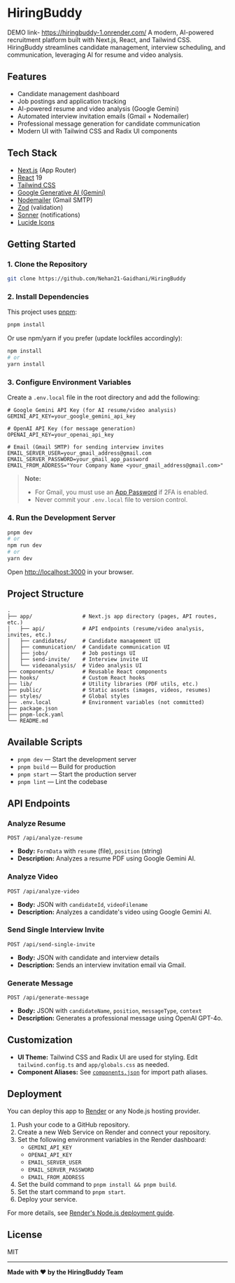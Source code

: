 # HiringBuddy
DEMO link- https://hiringbuddy-1.onrender.com/
A modern, AI-powered recruitment platform built with Next.js, React, and Tailwind CSS. HiringBuddy streamlines candidate management, interview scheduling, and communication, leveraging AI for resume and video analysis.

## Features

- Candidate management dashboard
- Job postings and application tracking
- AI-powered resume and video analysis (Google Gemini)
- Automated interview invitation emails (Gmail + Nodemailer)
- Professional message generation for candidate communication
- Modern UI with Tailwind CSS and Radix UI components

## Tech Stack

- [Next.js](https://nextjs.org/) (App Router)
- [React](https://react.dev/) 19
- [Tailwind CSS](https://tailwindcss.com/)
- [Google Generative AI (Gemini)](https://ai.google.dev/)
- [Nodemailer](https://nodemailer.com/) (Gmail SMTP)
- [Zod](https://zod.dev/) (validation)
- [Sonner](https://sonner.emilkowal.ski/) (notifications)
- [Lucide Icons](https://lucide.dev/)

## Getting Started

### 1. Clone the Repository

```sh
git clone https://github.com/Nehan21-Gaidhani/HiringBuddy
```

### 2. Install Dependencies

This project uses [pnpm](https://pnpm.io/):

```sh
pnpm install
```

Or use npm/yarn if you prefer (update lockfiles accordingly):

```sh
npm install
# or
yarn install
```

### 3. Configure Environment Variables

Create a `.env.local` file in the root directory and add the following:

```env
# Google Gemini API Key (for AI resume/video analysis)
GEMINI_API_KEY=your_google_gemini_api_key

# OpenAI API Key (for message generation)
OPENAI_API_KEY=your_openai_api_key

# Email (Gmail SMTP) for sending interview invites
EMAIL_SERVER_USER=your_gmail_address@gmail.com
EMAIL_SERVER_PASSWORD=your_gmail_app_password
EMAIL_FROM_ADDRESS="Your Company Name <your_gmail_address@gmail.com>"
```

> **Note:**  
> - For Gmail, you must use an [App Password](https://support.google.com/accounts/answer/185833) if 2FA is enabled.
> - Never commit your `.env.local` file to version control.

### 4. Run the Development Server

```sh
pnpm dev
# or
npm run dev
# or
yarn dev
```

Open [http://localhost:3000](http://localhost:3000) in your browser.

## Project Structure

```
.
├── app/                # Next.js app directory (pages, API routes, etc.)
│   ├── api/            # API endpoints (resume/video analysis, invites, etc.)
│   ├── candidates/     # Candidate management UI
│   ├── communication/  # Candidate communication UI
│   ├── jobs/           # Job postings UI
│   ├── send-invite/    # Interview invite UI
│   └── videoanalysis/  # Video analysis UI
├── components/         # Reusable React components
├── hooks/              # Custom React hooks
├── lib/                # Utility libraries (PDF utils, etc.)
├── public/             # Static assets (images, videos, resumes)
├── styles/             # Global styles
├── .env.local          # Environment variables (not committed)
├── package.json
├── pnpm-lock.yaml
└── README.md
```

## Available Scripts

- `pnpm dev` — Start the development server
- `pnpm build` — Build for production
- `pnpm start` — Start the production server
- `pnpm lint` — Lint the codebase

## API Endpoints

### Analyze Resume

`POST /api/analyze-resume`

- **Body:** `FormData` with `resume` (file), `position` (string)
- **Description:** Analyzes a resume PDF using Google Gemini AI.

### Analyze Video

`POST /api/analyze-video`

- **Body:** JSON with `candidateId`, `videoFilename`
- **Description:** Analyzes a candidate's video using Google Gemini AI.

### Send Single Interview Invite

`POST /api/send-single-invite`

- **Body:** JSON with candidate and interview details
- **Description:** Sends an interview invitation email via Gmail.

### Generate Message

`POST /api/generate-message`

- **Body:** JSON with `candidateName`, `position`, `messageType`, `context`
- **Description:** Generates a professional message using OpenAI GPT-4o.

## Customization

- **UI Theme:** Tailwind CSS and Radix UI are used for styling. Edit `tailwind.config.ts` and `app/globals.css` as needed.
- **Component Aliases:** See [`components.json`](components.json) for import path aliases.

## Deployment

You can deploy this app to [Render](https://render.com/) or any Node.js hosting provider.

1. Push your code to a GitHub repository.
2. Create a new Web Service on Render and connect your repository.
3. Set the following environment variables in the Render dashboard:
   - `GEMINI_API_KEY`
   - `OPENAI_API_KEY`
   - `EMAIL_SERVER_USER`
   - `EMAIL_SERVER_PASSWORD`
   - `EMAIL_FROM_ADDRESS`
4. Set the build command to `pnpm install && pnpm build`.
5. Set the start command to `pnpm start`.
6. Deploy your service.

For more details, see [Render's Node.js deployment guide](https://render.com/docs/deploy-node-express-app).

## License

MIT

---

**Made with ❤️ by the HiringBuddy Team**
